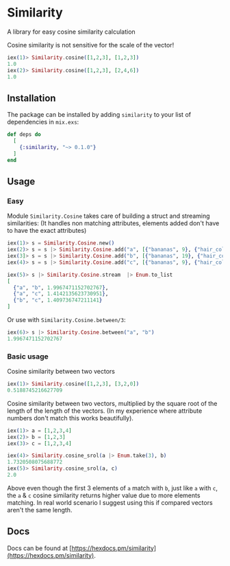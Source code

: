 # Similarity

A library for easy cosine similarity calculation

Cosine similarity is not sensitive for the scale of the vector!

```elixir
iex(1)> Similarity.cosine([1,2,3], [1,2,3])
1.0
iex(2)> Similarity.cosine([1,2,3], [2,4,6])
1.0
```

## Installation

The package can be installed
by adding `similarity` to your list of dependencies in `mix.exs`:

```elixir
def deps do
  [
    {:similarity, "~> 0.1.0"}
  ]
end
```

## Usage

### Easy
Module `Similarity.Cosine` takes care of building a struct and streaming similarities:
(It handles non matching attributes, elements added don't have to have the exact attributes)

```elixir
iex(1)> s = Similarity.Cosine.new()
iex(2)> s = s |> Similarity.Cosine.add("a", [{"bananas", 9}, {"hair_color_r", 124}, {"hair_color_g", 8}, {"hair_color_b", 122}])
iex(3]> s = s |> Similarity.Cosine.add("b", [{"bananas", 19}, {"hair_color_r", 124}, {"hair_color_g", 8}, {"hair_color_b", 122}])
iex(4)> s = s |> Similarity.Cosine.add("c", [{"bananas", 9}, {"hair_color_r", 124}])

iex(5)> s |> Similarity.Cosine.stream  |> Enum.to_list
[
  {"a", "b", 1.9967471152702767},
  {"a", "c", 1.4142135623730951},
  {"b", "c", 1.409736747211141}
]
```

Or use with `Similarity.Cosine.between/3`:

```elixir
iex(6)> s |> Similarity.Cosine.between("a", "b")
1.9967471152702767
```

### Basic usage

Cosine similarity between two vectors
```elixir
iex(1)> Similarity.cosine([1,2,3], [3,2,0])
0.5188745216627709
```

Cosine similarity between two vectors, multiplied by the square root of the length of the length of the vectors.
(In my experience where attribute numbers don't match this works beautifully).
```elixir
iex(1)> a = [1,2,3,4]
iex(2)> b = [1,2,3]
iex(3)> c = [1,2,3,4]

iex(4)> Similarity.cosine_srol(a |> Enum.take(3), b)
1.7320508075688772
iex(5)> Similarity.cosine_srol(a, c)
2.0
```

Above even though the first 3 elements of `a` match with `b`, just like `a` with `c`,
the `a` & `c` cosine similarity returns higher value due to more elements matching.
In real world scenario I suggest using this if compared vectors aren't the same length.

## Docs

Docs can be found at [https://hexdocs.pm/similarity](https://hexdocs.pm/similarity).

